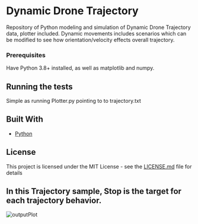 # Dynamic Drone Trajectory

Repository of Python modeling and simulation of Dynamic Drone Trajectory data, plotter included.
Dynamic movements includes scenarios which can be modified to see how orientation/velocity effects overall trajectory.


### Prerequisites

Have Python 3.8+ installed, as well as matplotlib and numpy.


## Running the tests

Simple as running Plotter.py pointing to to trajectory.txt


## Built With

* [Python](https://www.python.org/) 

## License

This project is licensed under the MIT License - see the [LICENSE.md](LICENSE.md) file for details

## In this Trajectory sample, Stop is the target for each trajectory behavior.
![outputPlot](https://user-images.githubusercontent.com/36251064/110841507-93570f80-826b-11eb-9f50-76756a2af9e4.png)

